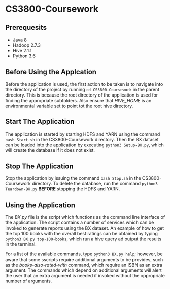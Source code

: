 # CS3800-Coursework
## Prerequesits
- Java 8
- Hadoop 2.7.3
- Hive 2.1.1
- Python 3.6

## Before Using the Applcation
Before the application is used, the first action to be taken is to navigate into the directory of the project  by running ```cd CS3800-Coursework``` in the parent directory. This is because the root directory of the application is used for finding the appropriate subfolders. Also ensure that *HIVE_HOME* is an  environmental variable set to point tot the root hive directory.

## Start The Application
The application is started by starting HDFS and YARN using the command ```bash Start.sh``` in the CS3800-Coursework directory. Then the BX dataset can be loaded into the application by executing ```python3 Setup-BX.py```, which will create the database if it does not exist.

## Stop The Application
Stop the application by issuing the command ```bash Stop.sh``` in the CS3800-Coursework directory. To delete the database, run the command ```python3 Teardown-BX.py``` **BEFORE** stopping the HDFS and YARN.

## Using the Application
The *BX.py* file is the script which functions as the command line interface of the application. The script contains a number of services which can be invoked to generate reports using the BX dataset. An example of how to get the top 100 books with the overall best ratings can be obtained by typing ```python3 BX.py top-100-books```, which run a hive query ad output the results in the terminal.

For a list of the available commands, type ```python3 BX.py help```; however, be aware that some sscripts require additional arguments to be provides, such as the *books-also-rated-with* command, which require an ISBN as an extra argument. The commands which depend on additional arguments will alert the user that an extra argument is needed if invoked without the oppropriate number of arguments.
